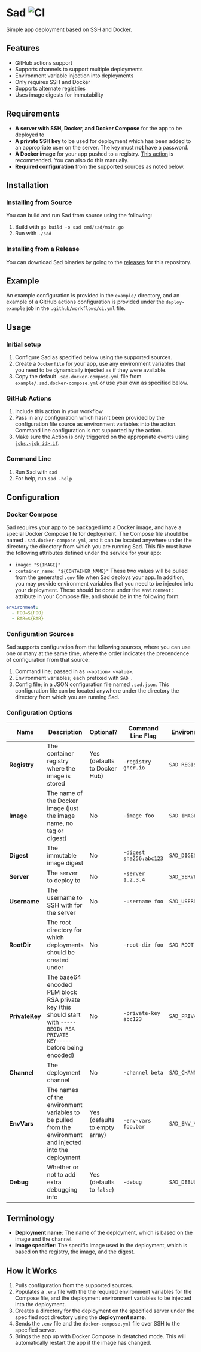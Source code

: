 # Sad ![CI](https://github.com/jswny/sad/workflows/CI/badge.svg)
Simple app deployment based on SSH and Docker.

## Features
- GitHub actions support
- Supports channels to support multiple deployments
- Environment variable injection into deployments
- Only requires SSH and Docker
- Supports alternate registries
- Uses image digests for immutability

## Requirements
- **A server with SSH, Docker, and Docker Compose** for the app to be deployed to
- **A private SSH key** to be used for deployment which has been added to an appropriate user on the server. The key must **not** have a password.
- **A Docker image** for your app pushed to a registry. [This action](https://github.com/marketplace/actions/build-and-push-docker-images) is recommended. You can also do this manually.
- **Required configuration** from the supported sources as noted below.

## Installation
### Installing from Source
You can build and run Sad from source using the following:
1. Build with `go build -o sad cmd/sad/main.go`
2. Run with `./sad`

### Installing from a Release
You can download Sad binaries by going to the [releases](https://github.com/jswny/sad/releases) for this repository.

## Example
An example configuration is provided in the `example/` directory, and an example of a GitHub actions configuration is provided under the `deploy-example` job in the `.github/workflows/ci.yml` file.

## Usage
### Initial setup
1. Configure Sad as specified below using the supported sources.
2. Create a `Dockerfile` for your app, use any environment variables that you need to be dynamically injected as if they were available.
3. Copy the default `.sad.docker-compose.yml` file from `example/.sad.docker-compose.yml` or use your own as specified below.

### GitHub Actions
1. Include this action in your workflow.
2. Pass in any configuration which hasn't been provided by the configuration file source as environment variables into the action. Command line configuration is not supported by the action.
3. Make sure the Action is only triggered on the appropriate events using [`jobs.<job_id>.if`](https://docs.github.com/en/actions/reference/workflow-syntax-for-github-actions#jobsjob_idif).

### Command Line
1. Run Sad with `sad`
2. For help, run `sad -help`

## Configuration
### Docker Compose
Sad requires your app to be packaged into a Docker image, and have a special Docker Compose file for deployment. The Compose file should be named `.sad.docker-compose.yml`, and it can be located anywhere under the directory the directory from which you are running Sad. This file must have the following attributes defined under the service for your app:
- `image: "${IMAGE}"`
- `container_name: "${CONTAINER_NAME}"`
These two values will be pulled from the generated `.env` file when Sad deploys your app. In addition, you may provide environment variables that you need to be injected into your deployment. These should be done under the `environment:` attribute in your Compose file, and should be in the following form:
```yml
environment:
  - FOO=${FOO}
  - BAR=${BAR}
```

### Configuration Sources
Sad supports configuration from the following sources, where you can use one or many at the same time, where the order indicates the precendence of configuration from that source:
1. Command line; passed in as `-<option> <value>`.
2. Environment variables; each prefixed with `SAD_`.
3. Config file; in a JSON configuration file named `.sad.json`. This configuration file can be located anywhere under the directory the directory from which you are running Sad.

### Configuration Options
| Name | Description | Optional? | Command Line Flag | Environment Variable | JSON Config File Entry |
|-|-|-|-|-|-|
| **Registry** | The container registry where the image is stored | Yes (defaults to Docker Hub) | `-registry ghcr.io` | `SAD_REGISTRY=ghcr.io` | `"registry": "ghcr.io"` |
| **Image** | The name of the Docker image (just the image name, no tag or digest) | No | `-image foo` | `SAD_IMAGE=foo` | `"image": "foo"` |
| **Digest** | The immutable image digest | No | `-digest sha256:abc123` | `SAD_DIGEST=` | `"digest"` |
| **Server** | The server to deploy to | No | `-server 1.2.3.4` | `SAD_SERVER=1.2.3.4` | `"server": "1.2.3.4"` |
| **Username** | The username to SSH with for the server | No | `-username foo` | `SAD_USERNAME=FOO` | `"username": "foo"` |
| **RootDir** | The root directory for which deployments should be created under | No | `-root-dir foo` | `SAD_ROOT_DIR=/srv` | `"rootDir": "/srv"` |
| **PrivateKey** | The base64 encoded PEM block RSA private key (this should start with `-----BEGIN RSA PRIVATE KEY-----` before being encoded) | No | `-private-key abc123` | `SAD_PRIVATE_KEY=abc123` | `"privateKey": "abc123"` |
| **Channel** | The deployment channel | No | `-channel beta` | `SAD_CHANNEL=beta` | `"channel": "beta"` |
| **EnvVars** | The names of the environment variables to be pulled from the environment and injected into the deployment | Yes (defaults to empty array) | `-env-vars foo,bar` | `SAD_ENV_VARS=foo,bar` | `"envVars": ["foo", "bar"]` |
| **Debug** | Whether or not to add extra debugging info | Yes (defaults to `false`) | `-debug` | `SAD_DEBUG=true` | `"debug": true` |

## Terminology
- **Deployment name**: The name of the deployment, which is based on the image and the channel.
- **Image specifier**: The specific image used in the deployment, which is based on the registry, the image, and the digest.

## How it Works
1. Pulls configuration from the supported sources.
2. Populates a `.env` file with the the required environment variables for the Compose file, and the deployment environment variables to be injected into the deployment.
3. Creates a directory for the deployment on the specified server under the specified root directory using the **deployment name**.
4. Sends the `.env` file and the `docker-compose.yml` file over SSH to the specified server.
5.  Brings the app up with Docker Compose in detatched mode. This will automatically restart the app if the image has changed.
